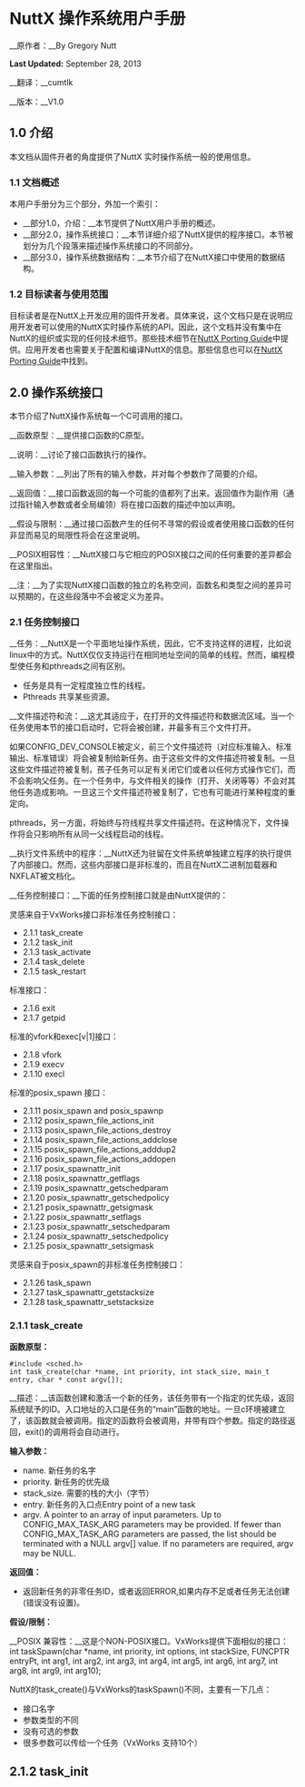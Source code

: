 ﻿NuttX 操作系统用户手册
============
__原作者：__By Gregory Nutt

__Last Updated:__ September 28, 2013

__翻译：__cumtlk

__版本：__V1.0

1.0 介绍
-------------

本文档从固件开者的角度提供了NuttX 实时操作系统一般的使用信息。
### 1.1 文档概述
本用户手册分为三个部分，外加一个索引：
* __部分1.0，介绍：__本节提供了NuttX用户手册的概述。
* __部分2.0，操作系统接口：__本节详细介绍了NuttX提供的程序接口。本节被划分为几个段落来描述操作系统接口的不同部分。
* __部分3.0，操作系统数据结构：__本节介绍了在NuttX接口中使用的数据结构。

### 1.2 目标读者与使用范围
目标读者是在NuttX上开发应用的固件开发者。具体来说，这个文档只是在说明应用开发者可以使用的NuttX实时操作系统的API。因此，这个文档并没有集中在NuttX的组织或实现的任何技术细节。那些技术细节在[NuttX Porting Guide](http://nuttx.org/Documentation/NuttxPortingGuide.html)中提供。应用开发者也需要关于配置和编译NuttX的信息。那些信息也可以在[NuttX  Porting  Guide](http://nuttx.org/Documentation/NuttxPortingGuide.html)中找到。

2.0 操作系统接口
----------------
本节介绍了NuttX操作系统每一个C可调用的接口。

__函数原型：__提供接口函数的C原型。

__说明：__讨论了接口函数执行的操作。

__输入参数：__列出了所有的输入参数，并对每个参数作了简要的介绍。

__返回值：__接口函数返回的每一个可能的值都列了出来。返回值作为副作用（通过指针输入参数或者全局编领）将在接口函数的描述中加以声明。

__假设与限制：__通过接口函数产生的任何不寻常的假设或者使用接口函数的任何非显而易见的局限性将会在这里说明。

__POSIX相容性：__NuttX接口与它相应的POSIX接口之间的任何重要的差异都会在这里指出。

__注：__为了实现NuttX接口函数的独立的名称空间，函数名和类型之间的差异可以预期的，在这些段落中不会被定义为差异。
### 2.1 任务控制接口
__任务：__NuttX是一个平面地址操作系统，因此，它不支持这样的进程，比如说linux中的方式。NuttX仅仅支持运行在相同地址空间的简单的线程。然而，编程模型使任务和pthreads之间有区别。
* 任务是具有一定程度独立性的线程。
* Pthreads 共享某些资源。

__文件描述符和流：__这尤其适应于，在打开的文件描述符和数据流区域。当一个任务使用本节的接口启动时，它将会被创建，并最多有三个文件打开。

如果CONFIG_DEV_CONSOLE被定义，前三个文件描述符（对应标准输入、标准输出、标准错误）将会被复制给新任务。由于这些文件的文件描述符被复制。一旦这些文件描述符被复制，孩子任务可以足有关闭它们或者以任何方式操作它们，而不会影响父任务。在一个任务中，与文件相关的操作（打开、关闭等等）不会对其他任务造成影响。一旦这三个文件描述符被复制了，它也有可能进行某种程度的重定向。

pthreads，另一方面，将始终与符线程共享文件描述符。在这种情况下，文件操作将会只影响所有从同一父线程启动的线程。

__执行文件系统中的程序：__NuttX还为驻留在文件系统单独建立程序的执行提供了内部接口。然而，这些内部接口是非标准的，而且在NuttX二进制加载器和NXFLAT被文档化。

__任务控制接口：__下面的任务控制接口就是由NuttX提供的：

灵感来自于VxWorks接口非标准任务控制接口：

* 2.1.1 task_create
* 2.1.2 task_init
* 2.1.3 task_activate
* 2.1.4 task_delete
* 2.1.5 task_restart

标准接口：

* 2.1.6 exit
* 2.1.7 getpid

标准的vfork和exec[v|1]接口：

* 2.1.8 vfork
* 2.1.9 execv
* 2.1.10 execl

标准的posix_spawn 接口：

* 2.1.11 posix_spawn and posix_spawnp
* 2.1.12 posix_spawn_file_actions_init
* 2.1.13 posix_spawn_file_actions_destroy
* 2.1.14 posix_spawn_file_actions_addclose
* 2.1.15 posix_spawn_file_actions_adddup2
* 2.1.16 posix_spawn_file_actions_addopen
* 2.1.17 posix_spawnattr_init
* 2.1.18 posix_spawnattr_getflags
* 2.1.19 posix_spawnattr_getschedparam
* 2.1.20 posix_spawnattr_getschedpolicy
* 2.1.21 posix_spawnattr_getsigmask
* 2.1.22 posix_spawnattr_setflags
* 2.1.23 posix_spawnattr_setschedparam
* 2.1.24 posix_spawnattr_setschedpolicy
* 2.1.25 posix_spawnattr_setsigmask

灵感来自于posix_spawn的非标准任务控制接口：

* 2.1.26 task_spawn
* 2.1.27 task_spawnattr_getstacksize
* 2.1.28 task_spawnattr_setstacksize

### 2.1.1 task_create

__函数原型：__

	#include <sched.h>
	int task_create(char *name, int priority, int stack_size, main_t entry, char * const argv[]);

__描述：__该函数创建和激活一个新的任务，该任务带有一个指定的优先级，返回系统赋予的ID。入口地址的入口是任务的“main”函数的地址。一旦c环境被建立了，该函数就会被调用。指定的函数将会被调用，并带有四个参数。指定的路径返回，exit()的调用将会自动进行。

__输入参数：__
* name. 新任务的名字
* priority. 新任务的优先级
* stack_size. 需要的栈的大小（字节）
* entry. 新任务的入口点Entry point of a new task
* argv. A pointer to an array of input parameters. Up to CONFIG_MAX_TASK_ARG parameters may be provided. If fewer than CONFIG_MAX_TASK_ARG parameters are passed, the list should be terminated with a NULL argv[] value. If no parameters are required, argv may be NULL. 

__返回值：__

* 返回新任务的非零任务ID，或者返回ERROR,如果内存不足或者任务无法创建(错误没有设置)。

__假设/限制：__

__POSIX 兼容性：__这是个NON-POSIX接口。VxWorks提供下面相似的接口：
	int taskSpawn(char *name, int priority, int options, int stackSize, FUNCPTR entryPt,
	int arg1, int arg2, int arg3, int arg4, int arg5,
	int arg6, int arg7, int arg8, int arg9, int arg10);

NuttX的task_create()与VxWorks的taskSpawn()不同，主要有一下几点：

* 接口名字
* 参数类型的不同
* 没有可选的参数
* 很多参数可以传给一个任务（VxWorks 支持10个）

## 2.1.2 task_init

